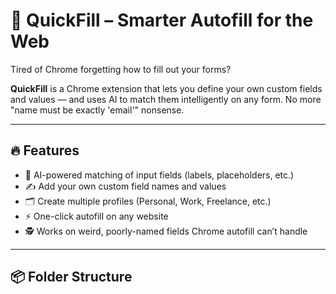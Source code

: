 # 🚀 QuickFill – Smarter Autofill for the Web

Tired of Chrome forgetting how to fill out your forms?

**QuickFill** is a Chrome extension that lets you define your own custom fields and values — and uses AI to match them intelligently on any form. No more "name must be exactly 'email'" nonsense.

---

## 🔥 Features

- 🧠 AI-powered matching of input fields (labels, placeholders, etc.)
- ✍️ Add your own custom field names and values
- 🗂️ Create multiple profiles (Personal, Work, Freelance, etc.)
- ⚡ One-click autofill on any website
- 🕵️ Works on weird, poorly-named fields Chrome autofill can’t handle

---

## 📦 Folder Structure

